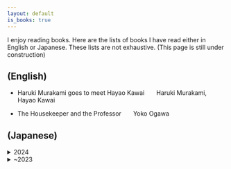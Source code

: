 ```yaml
---
layout: default
is_books: true
---
```


I enjoy reading books. Here are the lists of books I have read either in English or Japanese. These lists are not exhaustive.
(This page is still under construction)

## (English)

* Haruki Murakami goes to meet Hayao Kawai &nbsp;&nbsp;&nbsp;&nbsp;&nbsp; Haruki Murakami, Hayao Kawai

* The Housekeeper and the Professor &nbsp;&nbsp;&nbsp;&nbsp;&nbsp;  Yoko Ogawa

## (Japanese)

<details>
  <summary>2024</summary>

  * 管見妄語　失われた美風 &nbsp;&nbsp;&nbsp;&nbsp;&nbsp;  藤原正彦
  
  * コンプレックス &nbsp;&nbsp;&nbsp;&nbsp;&nbsp;  河合隼雄
  
  * セラピスト &nbsp;&nbsp;&nbsp;&nbsp;&nbsp;  最相葉月
    
  * ラークライズ &nbsp;&nbsp;&nbsp;&nbsp;&nbsp;  フローラ・トンプソン、石田英子（訳）
    
  * 季節のない街 &nbsp;&nbsp;&nbsp;&nbsp;&nbsp;  山本周五郎
    
  * 親愛なるレニー: レナード・バーンスタインと戦後日本の物語 &nbsp;&nbsp;&nbsp;&nbsp;&nbsp;  吉原真里
    
  * 社会的処方: 孤立という病を地域のつながりで治す方法 &nbsp;&nbsp;&nbsp;&nbsp;&nbsp;  西智弘（編著）
</details>

<details>
  <summary>~2023</summary>
  
  * クマにあったらどうするか &nbsp;&nbsp;&nbsp;&nbsp;&nbsp;  アイヌ民族最後の狩人 姉崎等

  * 英国貴族，領地を野生に戻す &nbsp;&nbsp;&nbsp;&nbsp;&nbsp;  イザベラ・トゥリー， 三木直子（訳）

  * 「普通がいい」という病 &nbsp;&nbsp;&nbsp;&nbsp;&nbsp;  泉谷閑示
    
  * あひる　&nbsp;&nbsp;&nbsp;&nbsp;&nbsp;　今村夏子
    
  * ぐうたら人間学 狐狸庵閑話　&nbsp;&nbsp;&nbsp;&nbsp;&nbsp;　遠藤周作
    
  * 気弱な精神科医のアメリカ奮闘記　&nbsp;&nbsp;&nbsp;&nbsp;&nbsp;　岡野憲一郎
    
  * 博士の愛した数式 &nbsp;&nbsp;&nbsp;&nbsp;&nbsp;  小川洋子
    
  * わたしのマトカ &nbsp;&nbsp;&nbsp;&nbsp;&nbsp;  片桐はいり
    
  * グアテマラの弟 &nbsp;&nbsp;&nbsp;&nbsp;&nbsp;  片桐はいり
    
  * こころの処方箋 &nbsp;&nbsp;&nbsp;&nbsp;&nbsp;  河合隼雄
    
  * 神話と日本人の心 &nbsp;&nbsp;&nbsp;&nbsp;&nbsp;  河合隼雄
    
  * 村上春樹，河合隼雄に会いにいく &nbsp;&nbsp;&nbsp;&nbsp;&nbsp;  河合隼雄，村上春樹
    
  * 心の深みへ &nbsp;&nbsp;&nbsp;&nbsp;&nbsp;  河合隼雄，柳田邦男

  * 生きるとは，自分の物語をつくること &nbsp;&nbsp;&nbsp;&nbsp;&nbsp;  河合隼雄，小川洋子
    
  * こころの声を聴く（河合隼雄対話集） &nbsp;&nbsp;&nbsp;&nbsp;&nbsp;  河合隼雄
    
  * 河合隼雄の読書人生――深層意識への道） &nbsp;&nbsp;&nbsp;&nbsp;&nbsp;  河合隼雄
    
  * 外来種のウソ・ホントを科学する &nbsp;&nbsp;&nbsp;&nbsp;&nbsp;  ケン・トムソン，屋代通子（訳）
    
  * たいのおかしら &nbsp;&nbsp;&nbsp;&nbsp;&nbsp;  さくらももこ
    
  * またたび &nbsp;&nbsp;&nbsp;&nbsp;&nbsp;  さくらももこ
    
  * おんぶにだっこ &nbsp;&nbsp;&nbsp;&nbsp;&nbsp;  さくらももこ
    
  * 夜間飛行 &nbsp;&nbsp;&nbsp;&nbsp;&nbsp;  サン・テグジュペリ　二木麻里（訳）
    
  * これでおしまい &nbsp;&nbsp;&nbsp;&nbsp;&nbsp;  篠田桃紅
    
  * ウィスコンシン渾身日記 &nbsp;&nbsp;&nbsp;&nbsp;&nbsp;  白井青子
    
  * 閉された言語・日本語の世界 &nbsp;&nbsp;&nbsp;&nbsp;&nbsp;  鈴木孝夫

  * ガンジス河でバタフライ &nbsp;&nbsp;&nbsp;&nbsp;&nbsp;  たかのてるこ
    
  * 西の魔女が死んだ &nbsp;&nbsp;&nbsp;&nbsp;&nbsp;  梨木香歩
    
  * 若き数学者のアメリカ &nbsp;&nbsp;&nbsp;&nbsp;&nbsp;  藤原正彦
    
  * 管見妄語　常識は凡人のもの &nbsp;&nbsp;&nbsp;&nbsp;&nbsp;  藤原正彦
    
  * 外来種は本当に悪者か?（新しい野生 THE NEW WILD） &nbsp;&nbsp;&nbsp;&nbsp;&nbsp;　フレッド・ピアス， 藤井留美（訳）
    
  * 老人と海 &nbsp;&nbsp;&nbsp;&nbsp;&nbsp;  ヘミングウェイ　高見浩（訳）
    
  * 旅をする木 &nbsp;&nbsp;&nbsp;&nbsp;&nbsp; 星野道夫
    
  * 長い旅の途上 &nbsp;&nbsp;&nbsp;&nbsp;&nbsp; 星野道夫
    
  * 火山のふもとで &nbsp;&nbsp;&nbsp;&nbsp;&nbsp;  松家仁之
    
  * 優雅なのかどうか、わからない &nbsp;&nbsp;&nbsp;&nbsp;&nbsp;  松家仁之
    
  * 光の犬 &nbsp;&nbsp;&nbsp;&nbsp;&nbsp;  松家仁之
    
  * 土を喰う日々 &nbsp;&nbsp;&nbsp;&nbsp;&nbsp;  水上勉
    
  * のんのんばあとオレ &nbsp;&nbsp;&nbsp;&nbsp;&nbsp;  水木しげる 
    
  * 父の詫び状 &nbsp;&nbsp;&nbsp;&nbsp;&nbsp;  向田邦子
    
  * 眠る盃 &nbsp;&nbsp;&nbsp;&nbsp;&nbsp;  向田邦子

  * まちがったっていいじゃないか &nbsp;&nbsp;&nbsp;&nbsp;&nbsp;  森毅
    
  * 日日是好日 &nbsp;&nbsp;&nbsp;&nbsp;&nbsp;  森下典子
    
  * 走ることについて語るときに僕の語ること &nbsp;&nbsp;&nbsp;&nbsp;&nbsp; 村上春樹
    
  * ラオスにいったい何があるというんですか？ &nbsp;&nbsp;&nbsp;&nbsp;&nbsp; 村上春樹
    
  * 時が滲む朝 &nbsp;&nbsp;&nbsp;&nbsp;&nbsp; 楊逸
    
  * 金魚生活 &nbsp;&nbsp;&nbsp;&nbsp;&nbsp; 楊逸
    
  * 表参道のセレブ犬とカバーニャ要塞の野良犬 &nbsp;&nbsp;&nbsp;&nbsp;&nbsp; 若林正恭
</details>
